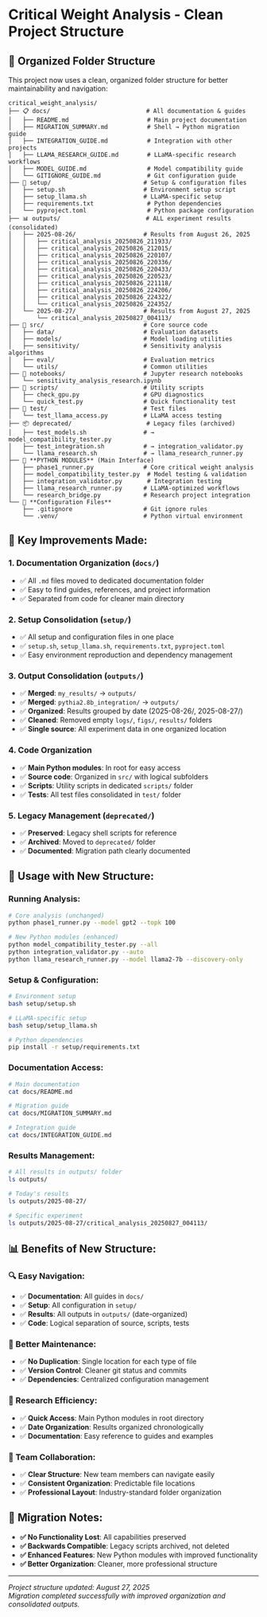 # Critical Weight Analysis - Clean Project Structure

## 📁 **Organized Folder Structure**

This project now uses a clean, organized folder structure for better maintainability and navigation:

```
critical_weight_analysis/
├── 📋 docs/                           # All documentation & guides
│   ├── README.md                      # Main project documentation
│   ├── MIGRATION_SUMMARY.md           # Shell → Python migration guide
│   ├── INTEGRATION_GUIDE.md           # Integration with other projects
│   ├── LLAMA_RESEARCH_GUIDE.md        # LLaMA-specific research workflows
│   ├── MODEL_GUIDE.md                 # Model compatibility guide
│   └── GITIGNORE_GUIDE.md             # Git configuration guide
├── 🔧 setup/                          # Setup & configuration files
│   ├── setup.sh                      # Environment setup script
│   ├── setup_llama.sh                # LLaMA-specific setup
│   ├── requirements.txt               # Python dependencies
│   └── pyproject.toml                 # Python package configuration
├── 📊 outputs/                        # ALL experiment results (consolidated)
│   ├── 2025-08-26/                   # Results from August 26, 2025
│   │   ├── critical_analysis_20250826_211933/
│   │   ├── critical_analysis_20250826_212015/
│   │   ├── critical_analysis_20250826_220107/
│   │   ├── critical_analysis_20250826_220336/
│   │   ├── critical_analysis_20250826_220433/
│   │   ├── critical_analysis_20250826_220523/
│   │   ├── critical_analysis_20250826_221118/
│   │   ├── critical_analysis_20250826_224206/
│   │   ├── critical_analysis_20250826_224322/
│   │   └── critical_analysis_20250826_224352/
│   └── 2025-08-27/                   # Results from August 27, 2025
│       └── critical_analysis_20250827_004113/
├── 🔬 src/                            # Core source code
│   ├── data/                         # Evaluation datasets
│   ├── models/                       # Model loading utilities
│   ├── sensitivity/                  # Sensitivity analysis algorithms
│   ├── eval/                         # Evaluation metrics
│   └── utils/                        # Common utilities
├── 📓 notebooks/                      # Jupyter research notebooks
│   └── sensitivity_analysis_research.ipynb
├── 🧪 scripts/                        # Utility scripts
│   ├── check_gpu.py                  # GPU diagnostics
│   └── quick_test.py                 # Quick functionality test
├── 🧪 test/                           # Test files
│   └── test_llama_access.py          # LLaMA access testing
├── 📦 deprecated/                     # Legacy files (archived)
│   ├── test_models.sh                # → model_compatibility_tester.py
│   ├── test_integration.sh           # → integration_validator.py
│   └── llama_research.sh             # → llama_research_runner.py
├── 🐍 **PYTHON MODULES** (Main Interface)
│   ├── phase1_runner.py              # Core critical weight analysis
│   ├── model_compatibility_tester.py  # Model testing & validation
│   ├── integration_validator.py       # Integration testing
│   ├── llama_research_runner.py      # LLaMA-optimized workflows
│   └── research_bridge.py            # Research project integration
└── 🔧 **Configuration Files**
    ├── .gitignore                    # Git ignore rules
    └── .venv/                        # Python virtual environment
```

## 🎯 **Key Improvements Made:**

### **1. Documentation Organization (`docs/`)**
- ✅ All `.md` files moved to dedicated documentation folder
- ✅ Easy to find guides, references, and project information
- ✅ Separated from code for cleaner main directory

### **2. Setup Consolidation (`setup/`)**
- ✅ All setup and configuration files in one place
- ✅ `setup.sh`, `setup_llama.sh`, `requirements.txt`, `pyproject.toml`
- ✅ Easy environment reproduction and dependency management

### **3. Output Consolidation (`outputs/`)**
- ✅ **Merged**: `my_results/` → `outputs/`
- ✅ **Merged**: `pythia2.8b_integration/` → `outputs/`
- ✅ **Organized**: Results grouped by date (2025-08-26/, 2025-08-27/)
- ✅ **Cleaned**: Removed empty `logs/`, `figs/`, `results/` folders
- ✅ **Single source**: All experiment data in one organized location

### **4. Code Organization**
- ✅ **Main Python modules**: In root for easy access
- ✅ **Source code**: Organized in `src/` with logical subfolders
- ✅ **Scripts**: Utility scripts in dedicated `scripts/` folder
- ✅ **Tests**: All test files consolidated in `test/` folder

### **5. Legacy Management (`deprecated/`)**
- ✅ **Preserved**: Legacy shell scripts for reference
- ✅ **Archived**: Moved to `deprecated/` folder
- ✅ **Documented**: Migration path clearly documented

## 🚀 **Usage with New Structure:**

### **Running Analysis:**
```bash
# Core analysis (unchanged)
python phase1_runner.py --model gpt2 --topk 100

# New Python modules (enhanced)
python model_compatibility_tester.py --all
python integration_validator.py --auto  
python llama_research_runner.py --model llama2-7b --discovery-only
```

### **Setup & Configuration:**
```bash
# Environment setup
bash setup/setup.sh

# LLaMA-specific setup
bash setup/setup_llama.sh

# Python dependencies
pip install -r setup/requirements.txt
```

### **Documentation Access:**
```bash
# Main documentation
cat docs/README.md

# Migration guide
cat docs/MIGRATION_SUMMARY.md

# Integration guide
cat docs/INTEGRATION_GUIDE.md
```

### **Results Management:**
```bash
# All results in outputs/ folder
ls outputs/

# Today's results
ls outputs/2025-08-27/

# Specific experiment
ls outputs/2025-08-27/critical_analysis_20250827_004113/
```

## 📊 **Benefits of New Structure:**

### **🔍 Easy Navigation:**
- ✅ **Documentation**: All guides in `docs/`
- ✅ **Setup**: All configuration in `setup/`
- ✅ **Results**: All outputs in `outputs/` (date-organized)
- ✅ **Code**: Logical separation of source, scripts, tests

### **🔧 Better Maintenance:**
- ✅ **No Duplication**: Single location for each type of file
- ✅ **Version Control**: Cleaner git status and commits
- ✅ **Dependencies**: Centralized configuration management

### **🚀 Research Efficiency:**
- ✅ **Quick Access**: Main Python modules in root directory
- ✅ **Date Organization**: Results organized chronologically
- ✅ **Documentation**: Easy reference to guides and examples

### **👥 Team Collaboration:**
- ✅ **Clear Structure**: New team members can navigate easily
- ✅ **Consistent Organization**: Predictable file locations
- ✅ **Professional Layout**: Industry-standard folder organization

## 🔄 **Migration Notes:**

- **✅ No Functionality Lost**: All capabilities preserved
- **✅ Backwards Compatible**: Legacy scripts archived, not deleted
- **✅ Enhanced Features**: New Python modules with improved functionality
- **✅ Better Organization**: Cleaner, more professional structure

---
*Project structure updated: August 27, 2025*  
*Migration completed successfully with improved organization and consolidated outputs.*
